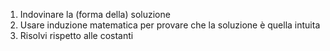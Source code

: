 1) Indovinare la (forma della) soluzione
2) Usare induzione matematica per provare che la soluzione è quella intuita
3) Risolvi rispetto alle costanti

